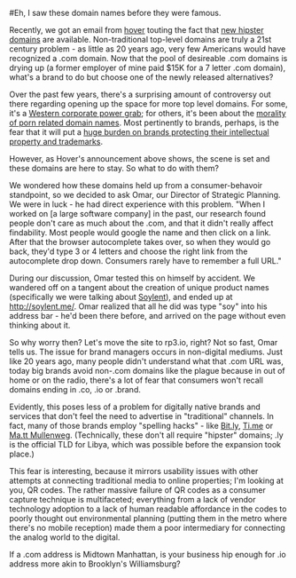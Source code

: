 #Eh, I saw these domain names before they were famous. 

Recently, we got an email from [hover](http://hover.com/) touting the fact that [new hipster domains](http://www.hover.com/blog/on-sale-now-hipster-domains/) are available.  Non-traditional top-level domains are truly a 21st century problem - as little as 20 years ago, very few Americans would have recognized a .com domain.  Now that the pool of desireable .com domains is drying up (a former employer of mine paid $15K for a 7 letter .com domain), what's a brand to do but choose one of the newly released alternatives?

Over the past few years, there's a surprising amount of controversy out there regarding opening up the space for more top level domains.  For some, it's a [Western corporate power grab](http://www.theverge.com/2013/7/18/4533740/icann-signs-first-four-gtld); for others, it's been about the [morality of porn related domain names](http://www.theregister.co.uk/2012/07/12/icann_gtld_expansion_religious_war/).  Most pertinently to brands, perhaps, is the fear that it will put a [huge burden on brands protecting their intellectual property and trademarks](https://docs.google.com/viewer?a=v&q=cache:5DFH7JsZj5EJ:www.ana.net/getfile/17269+ANA+Defensive+Registration&hl=en&gl=us&pid=bl&srcid=ADGEESgw8zwmCSpnkIo1nKPgAlXw2GUA7ce_EIgg-fetExmGpK1_NGkfjYLOjeAbvuIDQJL1G1A4n_8Pr9ogq-_1tRUketIC0vUxYILk9_sOAx6TkmvmLclEBD2pTRb1Akv2RBpnluf7&sig=AHIEtbRWN-b8W_RnAjyWXFYNoEfJkWVvLg).

However, as Hover's announcement above shows, the scene is set and these domains are here to stay.  So what to do with them?

We wondered how these domains held up from a consumer-behavoir standpoint, so we decided to ask Omar, our Director of Strategic Planning.  We were in luck - he had direct experience with this problem.  "When I worked on [a large software company] in the past, our research found people don't care as much about the .com, and that it didn't really affect findability.  Most people would google the name and then click on a link.  After that the browser autocomplete takes over, so when they would go back, they'd type 3 or 4 letters and choose the right link from the autocomplete drop down.  Consumers rarely have to remember a full URL."

During our discussion, Omar tested this on himself by accident.  We wandered off on a tangent about the creation of unique product names (specifically we were talking about [Soylent](http://soylent.me/)), and ended up at http://soylent.me/.  Omar realized that all he did was type "soy" into his address bar - he'd been there before, and arrived on the page without even thinking about it.

So why worry then?  Let's move the site to rp3.io, right?  Not so fast, Omar tells us.  The issue for brand managers occurs in non-digital mediums.  Just like 20 years ago, many people didn't understand what that .com URL was, today big brands avoid non-.com domains like the plague because in out of home or on the radio, there's a lot of fear that consumers won't recall domains ending in .co, .io or .brand.  

Evidently, this poses less of a problem for digitally native brands and services that don't feel the need to advertise in "traditional" channels.  In fact, many of those brands employ "spelling hacks" - like [Bit.ly](http://bit.ly/), [Ti.me](http://ti.me/) or [Ma.tt Mullenweg](http://ma.tt/). (Technically, these don't all require "hipster" domains; .ly is the official TLD for Libya, which was possible before the expansion took place.)

This fear is interesting, because it mirrors usability issues with other attempts at connecting traditional media to online properties; I'm looking at you, QR codes.  The rather massive failure of QR codes as a consumer capture technique is multifaceted; everything from a lack of vendor technology adoption to a lack of human readable affordance in the codes to poorly thought out environmental planning (putting them in the metro where there's no mobile reception) made them a poor intermediary for connecting the analog world to the digital.

If a .com address is Midtown Manhattan, is your business hip enough for .io address more akin to Brooklyn's Williamsburg?